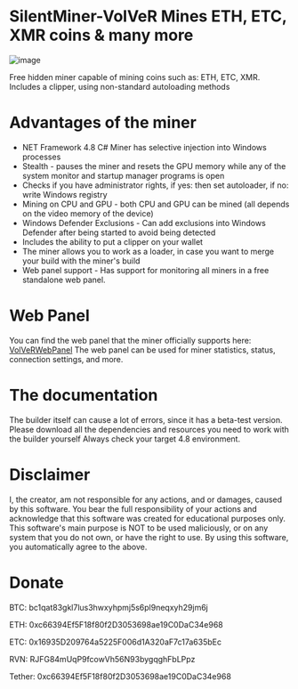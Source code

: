  # SilentMiner-VolVeR Mines ETH, ETC, XMR coins & many more
 ![image](https://user-images.githubusercontent.com/52369870/221296332-ee2be713-7089-4ccd-9891-02d2c57bf751.png)

Free hidden miner capable of mining coins such as: ETH, ETC, XMR. Includes a clipper, using non-standard autoloading methods

# Advantages of the miner

* NET Framework 4.8 C# Miner has selective injection into Windows processes 
* Stealth - pauses the miner and resets the GPU memory while any of the system monitor and startup manager programs is open
* Checks if you have administrator rights, if yes: then set autoloader, if no: write Windows registry
* Mining on CPU and GPU - both CPU and GPU can be mined (all depends on the video memory of the device)
* Windows Defender Exclusions - Can add exclusions into Windows Defender after being started to avoid being detected
* Includes the ability to put a clipper on your wallet
* The miner allows you to work as a loader, in case you want to merge your build with the miner's build
* Web panel support - Has support for monitoring all miners in a free standalone web panel.

# Web Panel
You can find the web panel that the miner officially supports here: [VolVeRWebPanel](https://github.com/VolVeRFM/VolVeRWebPanel) The web panel can be used for miner statistics, status, connection settings, and more.

# The documentation
The builder itself can cause a lot of errors, since it has a beta-test version.
Please download all the dependencies and resources you need to work with the builder yourself
Always check your target 4.8 environment.

# Disclaimer
I, the creator, am not responsible for any actions, and or damages, caused by this software.
You bear the full responsibility of your actions and acknowledge that this software was created for educational purposes only.
This software's main purpose is NOT to be used maliciously, or on any system that you do not own, or have the right to use.
By using this software, you automatically agree to the above.

# Donate
BTC: bc1qat83gkl7lus3hwxyhpmj5s6pl9neqxyh29jm6j

ETH: 0xc66394Ef5F18f80f2D3053698ae19C0DaC34e968

ETC: 0x16935D209764a5225F006d1A320aF7c17a635bEc

RVN: RJFG84mUqP9fcowVh56N93bygqghFbLPpz

Tether: 0xc66394Ef5F18f80f2D3053698ae19C0DaC34e968
